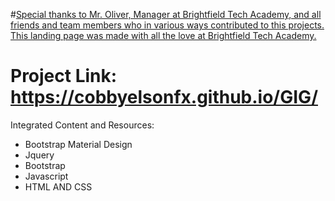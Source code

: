 #<ins>Special thanks to Mr. Oliver, Manager at Brightfield Tech Academy, and all friends and team members who in various ways contributed to this projects. This landing page was made with all the love at Brightfield Tech Academy.</ins>

# Project Link: https://cobbyelsonfx.github.io/GIG/


Integrated Content and Resources:
* Bootstrap Material Design 
* Jquery 
* Bootstrap 
* Javascript 
* HTML AND CSS


 

